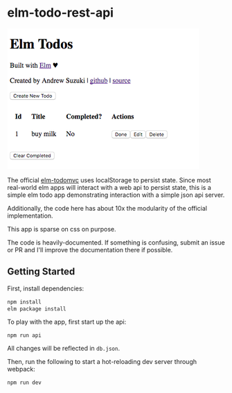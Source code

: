 # elm-todo-rest-api

![Todo Screenshot](screenshot.png)

The official [elm-todomvc](https://github.com/evancz/elm-todomvc) uses localStorage to persist state. Since most
real-world elm apps will interact with a web api to persist state,
this is a simple elm todo app demonstrating interaction
with a simple json api server.

Additionally, the code here has about 10x the modularity of the official implementation.

This app is sparse on css on purpose.

The code is heavily-documented. If something is confusing,
submit an issue or PR and I'll improve the documentation there if possible.

## Getting Started

First, install dependencies:

```
npm install
elm package install
```

To play with the app, first start up the api:

```
npm run api
```

All changes will be reflected in `db.json`.

Then, run the following to start a hot-reloading dev server through webpack:

```
npm run dev
```

